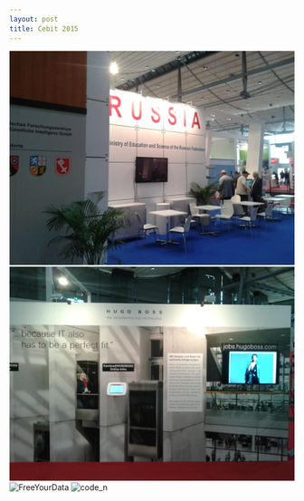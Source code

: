 ```yaml
---
layout: post
title: Cebit 2015
---
```



![Russia](images/cebit/1.jpg)
![HugoBoss](images/cebit/2.jpg)
![FreeYourData](images/cebit3.jpg)
![code_n](images/cebit4.jpg)

